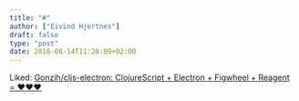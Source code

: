 ```yaml
---
title: "#"
author: ["Eivind Hjertnes"]
draft: false
type: "post"
date: 2018-08-14T11:28:09+02:00
---
```


Liked: [Gonzih/cljs-electron:
ClojureScript + Electron + Figwheel + Reagent = ❤❤❤](https://github.com/Gonzih/cljs-electron)
